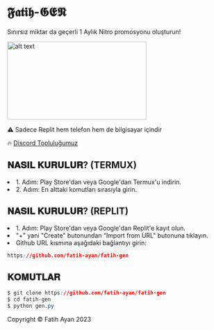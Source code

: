 # 𝕱𝖆𝖙𝖎𝖍-𝕲𝕰𝕹
Sınırsız miktar da geçerli 1 Aylık Nitro promosyonu oluşturun!

<img src="https://media.discordapp.net/attachments/1180606718187683933/1189533068621516800/158b886aca8ce4421934166eed498481.gif?ex=659e8200&is=658c0d00&hm=dbc83f07ea43a8deacad1a3e9aadae1a0d163157e07e6fe67ce4177a2793e275&" alt="alt text" width="320" height="180">

⚠️ Sadece Replit hem telefon hem de bilgisayar içindir

🔥 [Discord Topluluğumuz](https://discord.gg/EFW8eM3e8G)

## 𝐍𝐀𝐒𝐈𝐋 𝐊𝐔𝐑𝐔𝐋𝐔𝐑? (TERMUX)
<li>1. Adım: Play Store'dan veya Google'dan Termux'u indirin.</li>
<li>2. Adım: En alttaki komutları sırasıyla girin.</li>

## 𝐍𝐀𝐒𝐈𝐋 𝐊𝐔𝐑𝐔𝐋𝐔𝐑? (REPLIT)
<li>1. Adım: Play Store'dan veya Google'dan Replit'e kayıt olun.</li>
<li> "+" yani "Create" butonundan “Import from URL" butonuna tıklayın.</li>
<li>Github URL kısmına aşağıdaki bağlantıyı girin:</li>

```css
https://github.com/fatih-ayan/fatih-gen
```

## 𝐊𝐎𝐌𝐔𝐓𝐋𝐀𝐑
```css
$ git clone https://github.com/fatih-ayan/fatih-gen
$ cd fatih-gen
$ python gen.py
```

<p>Copyright © Fatih Ayan 2023</p>
